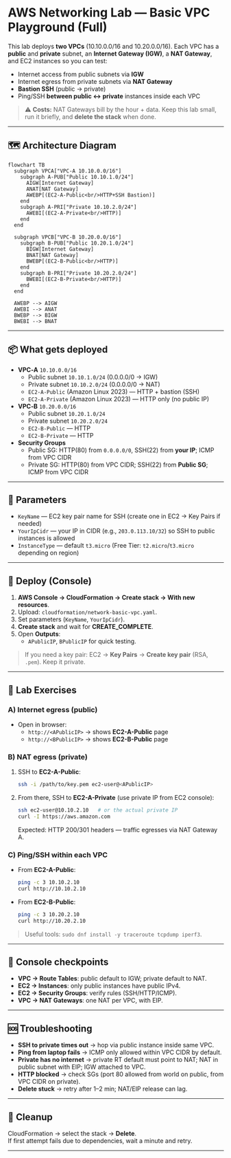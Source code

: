 # AWS Networking Lab — Basic VPC Playground (Full)

This lab deploys **two VPCs** (10.10.0.0/16 and 10.20.0.0/16). Each VPC has a **public** and **private** subnet, an **Internet Gateway (IGW)**, a **NAT Gateway**, and EC2 instances so you can test:

- Internet access from public subnets via **IGW**
- Internet egress from private subnets via **NAT Gateway**
- **Bastion SSH** (public → private)
- Ping/SSH **between public ↔ private** instances inside each VPC

> ⚠️ **Costs:** NAT Gateways bill by the hour + data. Keep this lab small, run it briefly, and **delete the stack** when done.

---

## 🗺️ Architecture Diagram

```mermaid
flowchart TB
  subgraph VPCA["VPC-A 10.10.0.0/16"]
    subgraph A-PUB["Public 10.10.1.0/24"]
      AIGW[Internet Gateway]
      ANAT[NAT Gateway]
      AWEBP[(EC2-A-Public<br/>HTTP+SSH Bastion)]
    end
    subgraph A-PRI["Private 10.10.2.0/24"]
      AWEBI[(EC2-A-Private<br/>HTTP)]
    end
  end

  subgraph VPCB["VPC-B 10.20.0.0/16"]
    subgraph B-PUB["Public 10.20.1.0/24"]
      BIGW[Internet Gateway]
      BNAT[NAT Gateway]
      BWEBP[(EC2-B-Public<br/>HTTP)]
    end
    subgraph B-PRI["Private 10.20.2.0/24"]
      BWEBI[(EC2-B-Private<br/>HTTP)]
    end
  end

  AWEBP --> AIGW
  AWEBI --> ANAT
  BWEBP --> BIGW
  BWEBI --> BNAT
```

---

## 📦 What gets deployed

- **VPC‑A** `10.10.0.0/16`
  - Public subnet `10.10.1.0/24` (0.0.0.0/0 → IGW)
  - Private subnet `10.10.2.0/24` (0.0.0.0/0 → NAT)
  - `EC2-A-Public` (Amazon Linux 2023) — HTTP + bastion (SSH)
  - `EC2-A-Private` (Amazon Linux 2023) — HTTP only (no public IP)
- **VPC‑B** `10.20.0.0/16`
  - Public subnet `10.20.1.0/24`
  - Private subnet `10.20.2.0/24`
  - `EC2-B-Public` — HTTP
  - `EC2-B-Private` — HTTP
- **Security Groups**
  - Public SG: HTTP(80) from `0.0.0.0/0`, SSH(22) from **your IP**; ICMP from VPC CIDR
  - Private SG: HTTP(80) from VPC CIDR; SSH(22) from **Public SG**; ICMP from VPC CIDR

---

## 🔧 Parameters

- `KeyName` — EC2 key pair name for SSH (create one in EC2 → Key Pairs if needed)
- `YourIpCidr` — your IP in CIDR (e.g., `203.0.113.10/32`) so SSH to public instances is allowed
- `InstanceType` — default `t3.micro` (Free Tier: `t2.micro`/`t3.micro` depending on region)

---

## 🚀 Deploy (Console)

1. **AWS Console → CloudFormation → Create stack → With new resources**.  
2. Upload: `cloudformation/network-basic-vpc.yaml`.  
3. Set parameters (`KeyName`, `YourIpCidr`).  
4. **Create stack** and wait for **CREATE_COMPLETE**.  
5. Open **Outputs**:
   - `APublicIP`, `BPublicIP` for quick testing.

> If you need a key pair: EC2 → **Key Pairs** → **Create key pair** (RSA, `.pem`). Keep it private.

---

## 🧪 Lab Exercises

### A) Internet egress (public)
- Open in browser:  
  - `http://<APublicIP>` → shows **EC2-A-Public** page  
  - `http://<BPublicIP>` → shows **EC2-B-Public** page

### B) NAT egress (private)
1. SSH to **EC2-A-Public**:
   ```bash
   ssh -i /path/to/key.pem ec2-user@<APublicIP>
   ```
2. From there, SSH to **EC2-A-Private** (use private IP from EC2 console):
   ```bash
   ssh ec2-user@10.10.2.10   # or the actual private IP
   curl -I https://aws.amazon.com
   ```
   Expected: HTTP 200/301 headers — traffic egresses via NAT Gateway A.

### C) Ping/SSH within each VPC
- From **EC2-A-Public**:
  ```bash
  ping -c 3 10.10.2.10
  curl http://10.10.2.10
  ```
- From **EC2-B-Public**:
  ```bash
  ping -c 3 10.20.2.10
  curl http://10.20.2.10
  ```

> Useful tools: `sudo dnf install -y traceroute tcpdump iperf3`.

---

## 🧭 Console checkpoints

- **VPC → Route Tables**: public default to IGW; private default to NAT.  
- **EC2 → Instances**: only public instances have public IPv4.  
- **EC2 → Security Groups**: verify rules (SSH/HTTP/ICMP).  
- **VPC → NAT Gateways**: one NAT per VPC, with EIP.  

---

## 🆘 Troubleshooting

- **SSH to private times out** → hop via public instance inside same VPC.  
- **Ping from laptop fails** → ICMP only allowed within VPC CIDR by default.  
- **Private has no internet** → private RT default must point to NAT; NAT in public subnet with EIP; IGW attached to VPC.  
- **HTTP blocked** → check SGs (port 80 allowed from world on public, from VPC CIDR on private).  
- **Delete stuck** → retry after 1–2 min; NAT/EIP release can lag.

---

## 🧹 Cleanup

CloudFormation → select the stack → **Delete**.  
If first attempt fails due to dependencies, wait a minute and retry.

---


```
